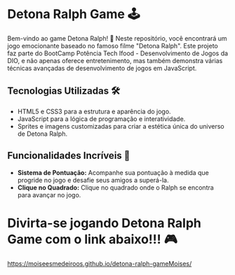 # Detona Ralph Game 🕹️

Bem-vindo ao game Detona Ralph! 🚀 Neste repositório, você encontrará um jogo emocionante baseado no famoso filme "Detona Ralph". Este projeto faz parte do BootCamp Potência Tech Ifood - Desenvolvimento de Jogos da DIO, e não apenas oferece entretenimento, mas também demonstra várias técnicas avançadas de desenvolvimento de jogos em JavaScript.

## Tecnologias Utilizadas 🛠️

- HTML5 e CSS3 para a estrutura e aparência do jogo.
- JavaScript para a lógica de programação e interatividade.
- Sprites e imagens customizadas para criar a estética única do universo de Detona Ralph.

## Funcionalidades Incríveis 🚀

- **Sistema de Pontuação:** Acompanhe sua pontuação à medida que progride no jogo e desafie seus amigos a superá-la.
- **Clique no Quadrado:** Clique no quadrado onde o Ralph se encontra para avançar no jogo.

# Divirta-se jogando Detona Ralph Game com o link abaixo!!! 🎮

https://moiseesmedeiroos.github.io/detona-ralph-gameMoises/
